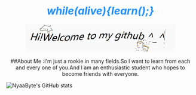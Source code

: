 <div align="center">

# <span style="color:#1E90FF" font color=blue>***while(alive){learn();}***</span>



<img src="./giphy.gif" width="400"/>




##About Me :I'm just a rookie in many fields.So I want to learn from each and every one of you.And I am an enthusiastic student who hopes to become friends with everyone. 

</div>

![NyaaByte's GitHub stats](https://github-readme-stats.vercel.app/api?username=J621111&show_icons=true&theme=transparent)
